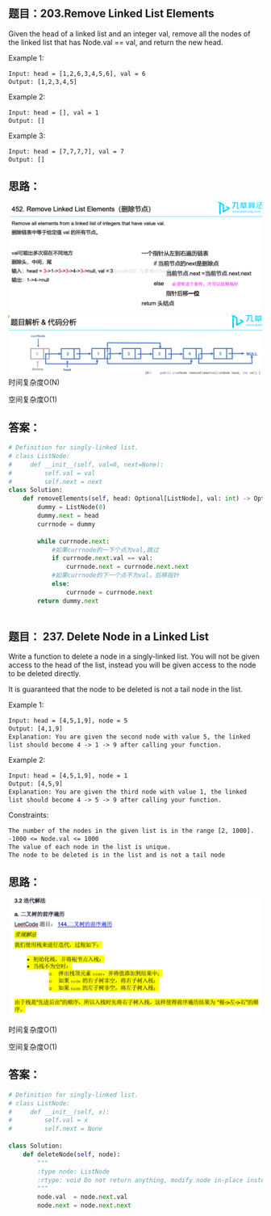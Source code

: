 ## 题目：203.Remove Linked List Elements
Given the head of a linked list and an integer val, remove all the nodes of the linked list that has Node.val == val, and return the new head.


Example 1:
```
Input: head = [1,2,6,3,4,5,6], val = 6
Output: [1,2,3,4,5]
```
Example 2:
```
Input: head = [], val = 1
Output: []
```
Example 3:
```
Input: head = [7,7,7,7], val = 7
Output: []
```
## 思路：
![b](https://github.com/SSRRBB/Leetcode/blob/main/Images/196.png)
![b](https://github.com/SSRRBB/Leetcode/blob/main/Images/197.png)
时间复杂度O(N)

空间复杂度O(1)
## 答案：
```python
# Definition for singly-linked list.
# class ListNode:
#     def __init__(self, val=0, next=None):
#         self.val = val
#         self.next = next
class Solution:
    def removeElements(self, head: Optional[ListNode], val: int) -> Optional[ListNode]:
        dummy = ListNode(0)
        dummy.next = head
        currnode = dummy
        
        while currnode.next:
            #如果currnode的一下个点为val,跳过
            if currnode.next.val == val:
                currnode.next = currnode.next.next
            #如果currnode的下一个点不为val，后移指针   
            else:
                currnode = currnode.next
        return dummy.next
        

```

## 题目： 237. Delete Node in a Linked List
Write a function to delete a node in a singly-linked list. You will not be given access to the head of the list, instead you will be given access to the node to be deleted directly.

It is guaranteed that the node to be deleted is not a tail node in the list.

 

Example 1:
```
Input: head = [4,5,1,9], node = 5
Output: [4,1,9]
Explanation: You are given the second node with value 5, the linked list should become 4 -> 1 -> 9 after calling your function.
```
Example 2:
```
Input: head = [4,5,1,9], node = 1
Output: [4,5,9]
Explanation: You are given the third node with value 1, the linked list should become 4 -> 5 -> 9 after calling your function.
```

Constraints:
```
The number of the nodes in the given list is in the range [2, 1000].
-1000 <= Node.val <= 1000
The value of each node in the list is unique.
The node to be deleted is in the list and is not a tail node
```
## 思路：
![b](https://github.com/SSRRBB/Leetcode/blob/main/Images/120.png)

时间复杂度O(1)

空间复杂度O(1)
## 答案：
```python
# Definition for singly-linked list.
# class ListNode:
#     def __init__(self, x):
#         self.val = x
#         self.next = None

class Solution:
    def deleteNode(self, node):
        """
        :type node: ListNode
        :rtype: void Do not return anything, modify node in-place instead.
        """
        node.val  = node.next.val
        node.next = node.next.next
        

```

